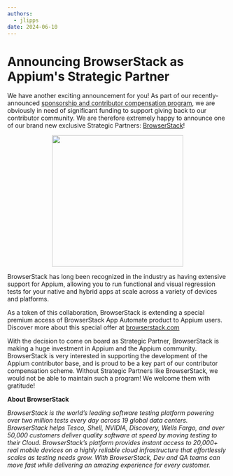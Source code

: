 ```yaml
---
authors:
  - jlipps
date: 2024-06-10
---
```


# Announcing BrowserStack as Appium's Strategic Partner

We have another exciting announcement for you! As part of our recently-announced [sponsorship and
contributor compensation
program](https://appium.io/docs/en/latest/blog/2024/05/14/announcing-appiums-sponsorship-program/),
we are obviously in need of significant funding to support giving back to our contributor
community. We are therefore extremely happy to announce one of our brand new exclusive Strategic Partners: <a
href="https://www.browserstack.com/browserstack-appium?utm_campaigncode=701OW00000AoUTQYA3&utm_medium=partnered&utm_source=appium">BrowserStack</a>!

<!-- more -->

<div style="text-align:center;width:100%">
  <a href="https://www.browserstack.com/browserstack-appium?utm_campaigncode=701OW00000AoUTQYA3&utm_medium=partnered&utm_source=appium">
    <picture>
      <source srcset="/docs/en/latest/assets/images/sponsor-logo-browserstack-dark.png" media="(prefers-color-scheme: dark)"/>
      <source srcset="/docs/en/latest/assets/images/sponsor-logo-browserstack-light.png" media="(prefers-color-scheme: light)"/>
      <img src="/docs/en/latest/assets/images/sponsor-logo-browserstack-dark.png" width="300" />
    </picture>
  </a>
</div>

BrowserStack has long been recognized in the industry as having extensive support for Appium,
allowing you to run functional and visual regression tests for your native and hybrid apps at scale
across a variety of devices and platforms.

As a token of this collaboration, BrowserStack is extending a special premium access of
BrowserStack App Automate product to Appium users. Discover more about this special offer at
[browserstack.com](https://www.browserstack.com/browserstack-appium?utm_campaigncode=701OW00000AoUTQYA3&utm_medium=partnered&utm_source=appium&utm_term=partannouncement)

With the decision to come on board as Strategic Partner, BrowserStack is making a huge investment
in Appium and the Appium community. BrowserStack is very interested in supporting the development
of the Appium contributor base, and is proud to be a key part of our contributor compensation
scheme. Without Strategic Partners like BrowserStack, we would not be able to maintain such
a program! We welcome them with gratitude!

**About BrowserStack**

<em>BrowserStack is the world’s leading software testing platform powering over two million tests every
day across 19 global data centers. BrowserStack helps Tesco, Shell, NVIDIA, Discovery, Wells Fargo,
and over 50,000 customers deliver quality software at speed by moving testing to their Cloud.
BrowserStack’s platform provides instant access to 20,000+ real mobile devices on a highly reliable
cloud infrastructure that effortlessly scales as testing needs grow. With BrowserStack, Dev and QA
teams can move fast while delivering an amazing experience for every customer.</em>
